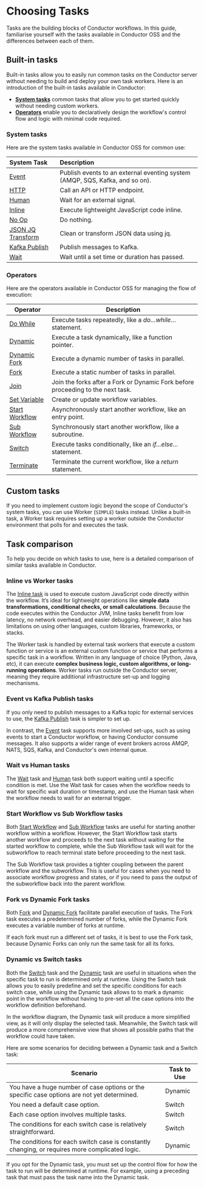 # Choosing Tasks

Tasks are the building blocks of Conductor workflows. In this guide, familiarise yourself with the tasks available in Conductor OSS and the differences between each of them.

## Built-in tasks

Built-in tasks allow you to easily run common tasks on the Conductor server without needing to build and deploy your own task workers. Here is an introduction of the built-in tasks available in Conductor:

* **[System tasks](../../../documentation/configuration/workflowdef/systemtasks/index.md)** common tasks that allow you to get started quickly without needing custom workers. 
* **[Operators](../../../documentation/configuration/workflowdef/operators/index.md)** enable you to declaratively design the workflow's control flow and logic with minimal code required.

### System tasks

Here are the system tasks available in Conductor OSS for common use: 

| System Task                  | Description                          |
| :-------------------- | :----------------------------------- |
| [Event](../../../documentation/configuration/workflowdef/systemtasks/event-task.md)       | Publish events to an external eventing system (AMQP, SQS, Kafka, and so on).              |
| [HTTP](../../../documentation/configuration/workflowdef/systemtasks/http-task.md)         | Call an API or HTTP endpoint.                                 |
| [Human](../../../documentation/configuration/workflowdef/systemtasks/human-task.md)       | Wait for an external signal.                                  |
| [Inline](../../../documentation/configuration/workflowdef/systemtasks/inline-task.md)     | Execute lightweight JavaScript code inline.                   |
| [No Op](../../../documentation/configuration/workflowdef/systemtasks/noop-task.md)        | Do nothing.                                                   |
| [JSON JQ Transform](../../../documentation/configuration/workflowdef/systemtasks/json-jq-transform-task.md) | Clean or transform JSON data using jq.      |
| [Kafka Publish](../../../documentation/configuration/workflowdef/systemtasks/kafka-publish-task.md)  | Publish messages to Kafka.                         |
| [Wait](../../../documentation/configuration/workflowdef/systemtasks/wait-task.md)         | Wait until a set time or duration has passed.                 |


### Operators

Here are the operators available in Conductor OSS for managing the flow of execution:

| Operator                        | Description         |
| -------------------------- | ----------------------------------------- |
| [Do While](../../../documentation/configuration/workflowdef/operators/do-while-task.md)         | Execute tasks repeatedly, like a _do…while…_ statement.     | 
| [Dynamic](../../../documentation/configuration/workflowdef/operators/dynamic-task.md)           | Execute a task dynamically, like a function pointer.           | 
| [Dynamic Fork](../../../documentation/configuration/workflowdef/operators/dynamic-fork-task.md) | Execute a dynamic number of tasks in parallel. |
| [Fork](../../../documentation/configuration/workflowdef/operators/fork-task.md)                 | Execute a static number of tasks in parallel.  | 
| [Join](../../../documentation/configuration/workflowdef/operators/join-task.md)                 | Join the forks after a Fork or Dynamic Fork before proceeding to the next task.                        |
| [Set Variable](../../../documentation/configuration/workflowdef/operators/set-variable-task.md)     | Create or update workflow variables.        |
| [Start Workflow](../../../documentation/configuration/workflowdef/operators/start-workflow-task.md) | Asynchronously start another workflow, like an entry point.   | 
| [Sub Workflow](../../../documentation/configuration/workflowdef/operators/sub-workflow-task.md) | Synchronously start another workflow, like a subroutine.  | 
| [Switch](../../../documentation/configuration/workflowdef/operators/switch-task.md)             | Execute tasks conditionally, like an _if…else…_ statement.     | 
| [Terminate](../../../documentation/configuration/workflowdef/operators/terminate-task.md)       | Terminate the current workflow, like a _return_ statement.                       |

## Custom tasks

If you need to implement custom logic beyond the scope of Conductor's system tasks, you can use Worker (`SIMPLE`) tasks instead. Unlike a built-in task, a Worker task requires setting up a worker outside the Conductor environment that polls for and executes the task.

## Task comparison

To help you decide on which tasks to use, here is a detailed comparison of similar tasks available in Conductor.

### Inline vs Worker tasks

The [Inline task](../../../documentation/configuration/workflowdef/systemtasks/inline-task.md) is used to execute custom JavaScript code directly within the workflow. It’s ideal for lightweight operations like **simple data transformations, conditional checks, or small calculations**. Because the code executes within the Conductor JVM, Inline tasks benefit from low latency, no network overhead, and easier debugging. However, it also has limitations on using other languages, custom libraries, frameworks, or stacks. 


The Worker task is handled by external task workers that execute a custom function or service
is an external custom function or service that performs a specific task in a workflow. Written in any language of choice (Python, Java, etc), it can execute **complex business logic, custom algorithms, or long-running operations**. Worker tasks run outside the Conductor server, meaning they require additional infrastructure set-up and logging mechanisms.

### Event vs Kafka Publish tasks

If you only need to publish messages to a Kafka topic for external services to use, the [Kafka Publish](../../../documentation/configuration/workflowdef/systemtasks/kafka-publish-task.md) task is simpler to set up.

In contrast, the [Event](../../../documentation/configuration/workflowdef/systemtasks/event-task.md) task supports more involved set-ups, such as using events to start a Conductor workflow, or having Conductor consume messages. It also supports a wider range of event brokers across AMQP, NATS, SQS, Kafka, and Conductor's own internal queue.


### Wait vs Human tasks

The [Wait](../../../documentation/configuration/workflowdef/systemtasks/wait-task.md) task and [Human](../../../documentation/configuration/workflowdef/systemtasks/human-task.md) task both support waiting  until a specific condition is met. Use the Wait task for cases when the workflow needs to wait for specific wait duration or timestamp, and use the Human task when the workflow needs to wait for an external trigger.

### Start Workflow vs Sub Workflow tasks

Both [Start Workflow](../../../documentation/configuration/workflowdef/operators/start-workflow-task.md) and [Sub Workflow](../../../documentation/configuration/workflowdef/operators/sub-workflow-task.md) tasks are useful for starting another workflow within a workflow. However, the Start Workflow task starts another workflow and proceeds to the next task without waiting for the started workflow to complete, while the Sub Workflow task will wait for the subworkflow to reach terminal state before proceeding to the next task.

The Sub Workflow task provides a tighter coupling between the parent workflow and the subworkflow. This is useful for cases when you need to associate workflow progress and states, or if you need to pass the output of the subworkflow back into the parent workflow.


### Fork vs Dynamic Fork tasks

Both [Fork](../../../documentation/configuration/workflowdef/operators/fork-task.md) and [Dynamic Fork](../../../documentation/configuration/workflowdef/operators/dynamic-fork-task.md) facilitate parallel execution of tasks. The Fork task executes a predetermined number of forks, while the Dynamic Fork executes a variable number of forks at runtime. 

If each fork must run a different set of tasks, it is best to use the Fork task, because Dynamic Forks can only run the same task for all its forks.


### Dynamic vs Switch tasks

Both the [Switch](../../../documentation/configuration/workflowdef/operators/switch-task.md) task and the [Dynamic](../../../documentation/configuration/workflowdef/operators/dynamic-task.md) task are useful in situations when the specific task to run is determined only at runtime. Using the Switch task allows you to easily predefine and set the specific conditions for each switch case, while using the Dynamic task allows to to mark a dynamic point in the workflow without having to pre-set all the case options into the workflow definition beforehand.

In the workflow diagram, the Dynamic task will produce a more simplified view, as it will only display the selected task. Meanwhile, the Switch task will produce a more comprehensive view that shows all possible paths that the workflow could have taken.

Here are some scenarios for deciding between a Dynamic task and a Switch task:


| Scenario                        | Task to Use         |
| -------------------------- | ----------------------------------------- |
| You have a huge number of case options or the specific case options are not yet determined.         | Dynamic    | 
| You need a default case option.       | Switch    |
| Each case option involves multiple tasks.       | Switch    |
| The conditions for each switch case is relatively straightforward.         | Switch    | 
| The conditions for each switch case is constantly changing, or requires more complicated logic.      | Dynamic    | 

If you opt for the Dynamic task, you must set up the control flow for how the task to run will be determined at runtime. For example, using a preceding task that must pass the task name into the Dynamic task.

